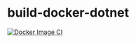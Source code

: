 # build-docker-dotnet


[![Docker Image CI](https://github.com/golden-containers/build-docker-dotnet/actions/workflows/build.yml/badge.svg)](https://github.com/golden-containers/build-docker-dotnet/actions/workflows/build.yml)
